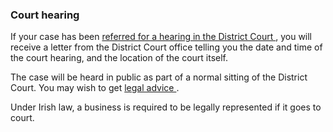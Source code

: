 ###  Court hearing

If your case has been [ referred for a hearing in the District Court
](/en/justice/civil-law/referring-small-claims-to-court/) , you will receive a
letter from the District Court office telling you the date and time of the
court hearing, and the location of the court itself.

The case will be heard in public as part of a normal sitting of the District
Court. You may wish to get [ legal advice ](/en/justice/courtroom/solicitors/)
.

Under Irish law, a business is required to be legally represented if it goes
to court.

